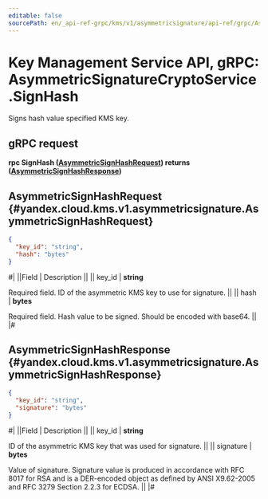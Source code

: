 ```yaml
---
editable: false
sourcePath: en/_api-ref-grpc/kms/v1/asymmetricsignature/api-ref/grpc/AsymmetricSignatureCrypto/signHash.md
---
```


# Key Management Service API, gRPC: AsymmetricSignatureCryptoService.SignHash

Signs hash value specified KMS key.

## gRPC request

**rpc SignHash ([AsymmetricSignHashRequest](#yandex.cloud.kms.v1.asymmetricsignature.AsymmetricSignHashRequest)) returns ([AsymmetricSignHashResponse](#yandex.cloud.kms.v1.asymmetricsignature.AsymmetricSignHashResponse))**

## AsymmetricSignHashRequest {#yandex.cloud.kms.v1.asymmetricsignature.AsymmetricSignHashRequest}

```json
{
  "key_id": "string",
  "hash": "bytes"
}
```

#|
||Field | Description ||
|| key_id | **string**

Required field. ID of the asymmetric KMS key to use for signature. ||
|| hash | **bytes**

Required field. Hash value to be signed.
Should be encoded with base64. ||
|#

## AsymmetricSignHashResponse {#yandex.cloud.kms.v1.asymmetricsignature.AsymmetricSignHashResponse}

```json
{
  "key_id": "string",
  "signature": "bytes"
}
```

#|
||Field | Description ||
|| key_id | **string**

ID of the asymmetric KMS key that was used for signature. ||
|| signature | **bytes**

Value of signature.
Signature value is produced in accordance with RFC 8017 for RSA
and is a DER-encoded object as defined by ANSI X9.62-2005 and RFC 3279 Section 2.2.3 for ECDSA. ||
|#